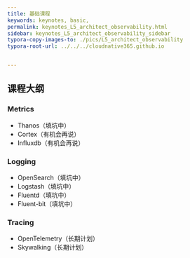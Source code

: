 ```yaml
---
title: 基础课程
keywords: keynotes, basic, 
permalink: keynotes_L5_architect_observability.html
sidebar: keynotes_L5_architect_observability_sidebar
typora-copy-images-to: ./pics/L5_architect_observability
typora-root-url: ../../../cloudnative365.github.io


---
```


## 课程大纲

### Metrics

+ Thanos（填坑中）
+ Cortex（有机会再说）
+ Influxdb（有机会再说）

### Logging

+ OpenSearch（填坑中）
+ Logstash（填坑中）
+ Fluentd（填坑中）
+ Fluent-bit（填坑中）

### Tracing

+ OpenTelemetry（长期计划）
+ Skywalking（长期计划）